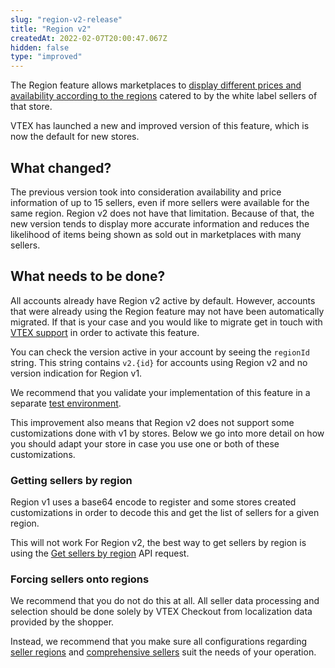 ```yaml
---
slug: "region-v2-release"
title: "Region v2"
createdAt: 2022-02-07T20:00:47.067Z
hidden: false
type: "improved"
---
```


The Region feature allows marketplaces to [display different prices and availability according to the regions](https://help.vtex.com/en/tutorial/setting-up-price-and-availability-of-skus-by-region--12ne58BmvYsYuGsimmugoc) catered to by the white label sellers of that store.

VTEX has launched a new and improved version of this feature, which is now the default for new stores.


## What changed?

The previous version took into consideration availability and price information of up to 15 sellers, even if more sellers were available for the same region. Region v2 does not have that limitation. Because of that, the new version tends to display more accurate information and reduces the likelihood of items being shown as sold out in marketplaces with many sellers.



## What needs to be done?

All accounts already have Region v2 active by default. However, accounts that were already using the Region feature may not have been automatically migrated. If that is your case and you would like to migrate get in touch with [VTEX support](https://help.vtex.com/en/support) in order to activate this feature. 

You can check the version active in your account by seeing the `regionId` string. This string contains `v2.{id}` for accounts using Region v2 and no version indication for Region v1.

We recommend that you validate your implementation of this feature in a separate [test environment](https://help.vtex.com/en/tutorial/requesting-a-test-environment--2nmZAHlfQoGsCWmEWGIoGy).

This improvement also means that Region v2 does not support some customizations done with v1 by stores. Below we go into more detail on how you should adapt your store in case you use one or both of these customizations.


### Getting sellers by region

Region v1 uses a base64 encode to register and some stores created customizations in order to decode this and get the list of sellers for a given region.

This will not work For Region v2, the best way to get sellers by region is using the [Get sellers by region](https://developers.vtex.com/vtex-rest-api/reference/getsellersbyregion) API request.


### Forcing sellers onto regions

We recommend that you do not do this at all. All seller data processing and selection should be done solely by VTEX Checkout from localization data provided by the shopper.

Instead, we recommend that you make sure all configurations regarding [seller regions](https://help.vtex.com/en/tutorial/setting-up-price-and-availability-of-skus-by-region--12ne58BmvYsYuGsimmugoc#) and [comprehensive sellers](https://help.vtex.com/en/tutorial/comprehensive-seller--5Qn4O2GpjUIzWTPpvLUfkI?&utm_source=autocomplete#) suit the needs of your operation.